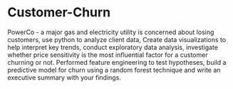 # Customer-Churn

PowerCo - a major gas and electricity utility is concerned about losing customers, use python to analyze client data, Create data visualizations to help interpret key trends, conduct exploratory data analysis, investigate whether price sensitivity is the most influential factor for a customer churning or not. Performed feature engineering to test hypotheses, build a predictive model for churn using a random forest technique and write an executive summary with your findings.
